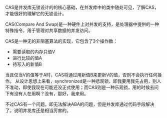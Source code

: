 CAS是并发库无锁设计的的核心基础，在并发库中的类中随处可见，了解CAS，才能很好的理解它的无锁设计。

CAS(Compare And Swap)是一种硬件上对并发的支持，是处理器中提供的一种特殊指令，用于管理对共享数据的并发访问。

CAS是一种无的非阻塞算法的实现，它包含了3个操作数：
* 需要读取的内存只值V
* 进行比较的值A
* 待写入的新值B

当且仅当V的值等于A时，CAS将通过用新值B来更新V的值，否则不会执行任何操作。
从设计思想上来看，synchronized是一种悲观锁，即我要用我先占用，别人不准动，即使我现在可能还没正式使用；而CAS则是一种乐观锁，用的时候去问下有没有人在用啊？没有，那好，我来用。

不过CAS有一个问题，即无法解决ABA的问题，但是并发库通过代码手段解决了。说明并发库还是相当厉害的。

